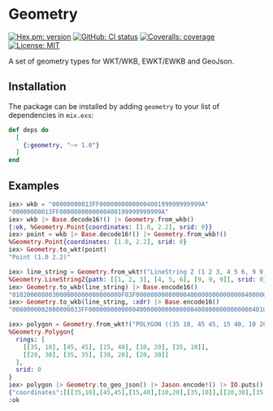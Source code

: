 # Geometry
[![Hex.pm: version](https://img.shields.io/hexpm/v/geometry.svg?style=flat-square)](https://hex.pm/packages/geometry)
[![GitHub: CI status](https://img.shields.io/github/actions/workflow/status/hrzndhrn/geometry/ci.yml?branch=main&style=flat-square)](https://github.com/hrzndhrn/geometry/actions)
[![Coveralls: coverage](https://img.shields.io/coveralls/github/hrzndhrn/geometry?style=flat-square)](https://coveralls.io/github/hrzndhrn/geometry)
[![License: MIT](https://img.shields.io/badge/License-MIT-yellow.svg?style=flat-square)](https://github.com/hrzndhrn/geometry/blob/main/LICENSE.md)

A set of geometry types for WKT/WKB, EWKT/EWKB and GeoJson.

## Installation

The package can be installed by adding `geometry` to your list of
dependencies in `mix.exs`:

```elixir
def deps do
  [
    {:geometry, "~> 1.0"}
  ]
end
```

## Examples

```elixir
iex> wkb = "00000000013FF0000000000000400199999999999A"
"00000000013FF0000000000000400199999999999A"
iex> wkb |> Base.decode16!() |> Geometry.from_wkb()
{:ok, %Geometry.Point{coordinates: [1.0, 2.2], srid: 0}}
iex> point = wkb |> Base.decode16!() |> Geometry.from_wkb!()
%Geometry.Point{coordinates: [1.0, 2.2], srid: 0}
iex> Geometry.to_wkt(point)
"Point (1.0 2.2)"

iex> line_string = Geometry.from_wkt!("LineString Z (1 2 3, 4 5 6, 9 9 9)")
%Geometry.LineStringZ{path: [[1, 2, 3], [4, 5, 6], [9, 9, 9]], srid: 0}
iex> Geometry.to_wkb(line_string) |> Base.encode16()
"010200008003000000000000000000F03F00000000000000400000000000000840000000000000104000000000000014400000000000001840000000000000224000000000000022400000000000002240"
iex> Geometry.to_wkb(line_string, :xdr) |> Base.encode16()
"0080000002000000033FF000000000000040000000000000004008000000000000401000000000000040140000000000004018000000000000402200000000000040220000000000004022000000000000"

iex> polygon = Geometry.from_wkt!("POLYGON ((35 10, 45 45, 15 40, 10 20, 35 10), (20 30, 35 35, 30 20, 20 30))")
%Geometry.Polygon{
  rings: [
    [[35, 10], [45, 45], [15, 40], [10, 20], [35, 10]],
    [[20, 30], [35, 35], [30, 20], [20, 30]]
  ],
  srid: 0
}
iex> polygon |> Geometry.to_geo_json() |> Jason.encode!() |> IO.puts()
{"coordinates":[[[35,10],[45,45],[15,40],[10,20],[35,10]],[[20,30],[35,35],[30,20],[20,30]]],"type":"Polygon"}
:ok
```

